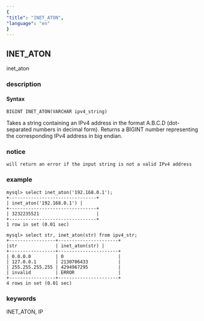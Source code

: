 ```yaml
---
{
"title": "INET_ATON",
"language": "en"
}
---
```


<!-- 
Licensed to the Apache Software Foundation (ASF) under one
or more contributor license agreements.  See the NOTICE file
distributed with this work for additional information
regarding copyright ownership.  The ASF licenses this file
to you under the Apache License, Version 2.0 (the
"License"); you may not use this file except in compliance
with the License.  You may obtain a copy of the License at
  http://www.apache.org/licenses/LICENSE-2.0
Unless required by applicable law or agreed to in writing,
software distributed under the License is distributed on an
"AS IS" BASIS, WITHOUT WARRANTIES OR CONDITIONS OF ANY
KIND, either express or implied.  See the License for the
specific language governing permissions and limitations
under the License.
-->

## INET_ATON

<version since="dev">

inet_aton

</version>

### description

#### Syntax

`BIGINT INET_ATON(VARCHAR ipv4_string)`

Takes a string containing an IPv4 address in the format A.B.C.D (dot-separated numbers in decimal form). Returns a BIGINT number representing the corresponding IPv4 address in big endian.

### notice

`will return an error if the input string is not a valid IPv4 address`

### example
```
mysql> select inet_aton('192.168.0.1'); 
+--------------------------------+ 
| inet_aton('192.168.0.1') | 
+--------------------------------+ 
| 3232235521                     | 
+--------------------------------+ 
1 row in set (0.01 sec)

mysql> select str, inet_aton(str) from ipv4_str; 
+-----------------+----------------------+ 
|str              | inet_aton(str) | 
+-----------------+----------------------+ 
| 0.0.0.0         | 0                    | 
| 127.0.0.1       | 2130706433           | 
| 255.255.255.255 | 4294967295           | 
| invalid         | ERROR                | 
+-----------------+----------------------+ 
4 rows in set (0.01 sec)
```

### keywords

INET_ATON, IP